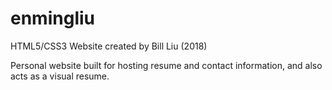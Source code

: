 # enmingliu

HTML5/CSS3 Website created by Bill Liu (2018)

Personal website built for hosting resume and contact information, and also acts as a visual resume. 
